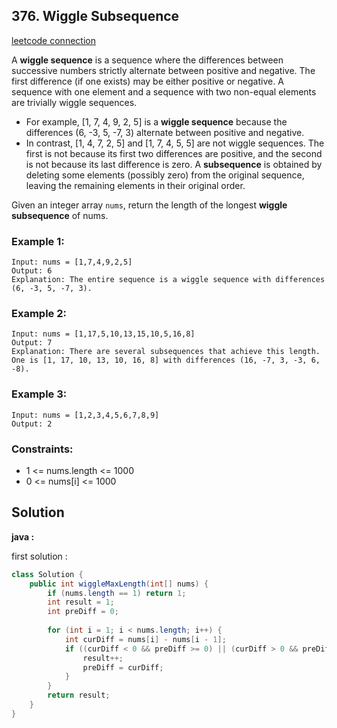 ## 376. Wiggle Subsequence

[leetcode connection](https://leetcode.com/problems/wiggle-subsequence/)

A **wiggle sequence** is a sequence where the differences between successive numbers strictly alternate between positive and negative. The first difference (if one exists) may be either positive or negative. A sequence with one element and a sequence with two non-equal elements are trivially wiggle sequences.

* For example, [1, 7, 4, 9, 2, 5] is a **wiggle sequence** because the differences (6, -3, 5, -7, 3) alternate between positive and negative.
* In contrast, [1, 4, 7, 2, 5] and [1, 7, 4, 5, 5] are not wiggle sequences. The first is not because its first two differences are positive, and the second is not because its last difference is zero.
A **subsequence** is obtained by deleting some elements (possibly zero) from the original sequence, leaving the remaining elements in their original order.

Given an integer array `nums`, return the length of the longest **wiggle subsequence** of nums.

### Example 1:
```
Input: nums = [1,7,4,9,2,5]
Output: 6
Explanation: The entire sequence is a wiggle sequence with differences (6, -3, 5, -7, 3).
```

### Example 2:
```
Input: nums = [1,17,5,10,13,15,10,5,16,8]
Output: 7
Explanation: There are several subsequences that achieve this length.
One is [1, 17, 10, 13, 10, 16, 8] with differences (16, -7, 3, -3, 6, -8).
```

### Example 3:
```
Input: nums = [1,2,3,4,5,6,7,8,9]
Output: 2
```

### Constraints:

* 1 <= nums.length <= 1000
* 0 <= nums[i] <= 1000

## Solution

**java :**

first solution :
```java
class Solution {
    public int wiggleMaxLength(int[] nums) {
        if (nums.length == 1) return 1;
        int result = 1;
        int preDiff = 0;
        
        for (int i = 1; i < nums.length; i++) {
            int curDiff = nums[i] - nums[i - 1];
            if ((curDiff < 0 && preDiff >= 0) || (curDiff > 0 && preDiff <= 0)) {
                result++;
                preDiff = curDiff;
            }
        }
        return result;
    }
}
```